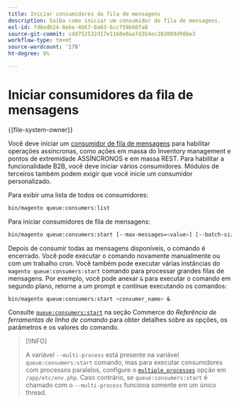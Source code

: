 ```yaml
---
title: Iniciar consumidores da fila de mensagens
description: Saiba como iniciar um consumidor de fila de mensagens.
exl-id: fd6edb24-8ebe-4b67-8a03-6cc759b60fa8
source-git-commit: cdd752532d17e1168e0aa7d354ec283089d98be3
workflow-type: tm+mt
source-wordcount: '178'
ht-degree: 0%

---
```


# Iniciar consumidores da fila de mensagens

{{file-system-owner}}

Você deve iniciar um [consumidor de fila de mensagens](../queues/consumers.md) para habilitar operações assíncronas, como ações em massa do Inventory management e pontos de extremidade ASSÍNCRONOS e em massa REST. Para habilitar a funcionalidade B2B, você deve iniciar vários consumidores. Módulos de terceiros também podem exigir que você inicie um consumidor personalizado.

Para exibir uma lista de todos os consumidores:

```bash
bin/magento queue:consumers:list
```

Para iniciar consumidores de fila de mensagens:

```bash
bin/magento queue:consumers:start [--max-messages=<value>] [--batch-size=<value>] [--single-thread] [--area-code=<value>] [--multi-process=<value>] <consumer_name>
```

Depois de consumir todas as mensagens disponíveis, o comando é encerrado. Você pode executar o comando novamente manualmente ou com um trabalho cron. Você também pode executar várias instâncias do `magento queue:consumers:start` comando para processar grandes filas de mensagens. Por exemplo, você pode anexar `&` para executar o comando em segundo plano, retorne a um prompt e continue executando os comandos:

```bash
bin/magento queue:consumers:start <consumer_name> &
```

Consulte [`queue:consumers:start`](../../tools/reference/commerce-on-premises.md#queueconsumersstart) na seção Commerce do _Referência de ferramentas de linha de comando_ para obter detalhes sobre as opções, os parâmetros e os valores do comando.

>[!INFO]
>
>A variável `--multi-process` está presente na variável `queue:consumers:start` comando, mas para executar consumidores com processos paralelos, configure o [`multiple_processes`](../queues/manage-message-queues.md#configuration) opção em `/app/etc/env.php`. Caso contrário, se `queue:consumers:start` é chamado com o `--multi-process` funciona somente em um único thread.
